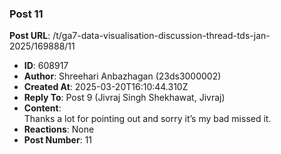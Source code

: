 ### Post 11
**Post URL**: /t/ga7-data-visualisation-discussion-thread-tds-jan-2025/169888/11
- **ID**: 608917
- **Author**: Shreehari Anbazhagan (23ds3000002)
- **Created At**: 2025-03-20T16:10:44.310Z
- **Reply To**: Post 9 (Jivraj Singh Shekhawat, Jivraj)
- **Content**:  
  Thanks a lot for pointing out and sorry it’s my bad missed it.
- **Reactions**: None
- **Post Number**: 11

